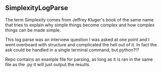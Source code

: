 
## SimplexityLogParse

The term Simplexity comes from Jeffrey Kluger's book of the same name that tries to explain why simple things become complex and how complex things can be made simple.

This log parse was an interview question I was asked at one point and I went overboard with structure and complicated the hell out of it.  In fact the ask could be handled in a single terminal command, but python?!?

Repo contains an example file for parsing, as long as it is ran in the same file as the .py it will just output the results.  

